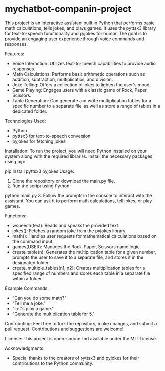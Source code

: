 # mychatbot-companin-project
This project is an interactive assistant built in Python that performs basic math calculations, tells jokes, and plays games. It uses the pyttsx3 library for text-to-speech functionality and pyjokes for humor. The goal is to provide an engaging user experience through voice commands and responses.

Features:
- Voice Interaction: Utilizes text-to-speech capabilities to provide audio responses.
- Math Calculations: Performs basic arithmetic operations such as addition, subtraction, multiplication, and division.
- Joke Telling: Offers a collection of jokes to lighten the user's mood.
- Game Playing: Engages users with a classic game of Rock, Paper, Scissors.
- Table Generation: Can generate and write multiplication tables for a specific number to a separate file, as well as store a range of tables in a dedicated folder.

Technologies Used:
- Python
- pyttsx3 for text-to-speech conversion
- pyjokes for fetching jokes

Installation:
To run the project, you will need Python installed on your system along with the required libraries. 
Install the necessary packages using pip:

pip install pyttsx3 pyjokes
Usage:
1. Clone the repository or download the main.py file.
2. Run the script using Python:

python main.py
3. Follow the prompts in the console to interact with the assistant. You can ask it to perform math calculations, tell jokes, or play games.

Functions:
- wspeech(text): Reads and speaks the provided text.
- jokes(): Fetches a random joke from the pyjokes library.
- math(): Handles user requests for mathematical calculations based on the command input.
- games(USER): Manages the Rock, Paper, Scissors game logic.
- create_table(n): Generates the multiplication table for a given number, prompts the user to save it to a separate file, and stores it in the designated folder.
- create_multiple_tables(n1, n2): Creates multiplication tables for a specified range of numbers and stores each table in a separate file within a folder.

Example Commands:
- "Can you do some math?"
- "Tell me a joke."
- "Let's play a game."
- "Generate the multiplication table for 5."

Contributing:
Feel free to fork the repository, make changes, and submit a pull request. Contributions and suggestions are welcome!

License:
This project is open-source and available under the MIT License.

Acknowledgments:
- Special thanks to the creators of pyttsx3 and pyjokes for their contributions to the Python community.
